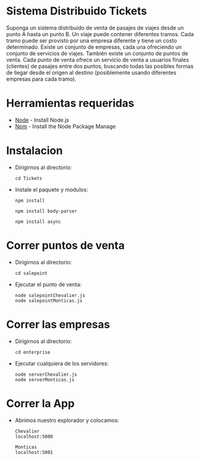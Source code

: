 Sistema Distribuido Tickets
===============================
Suponga un sistema distribuido de venta de pasajes de viajes desde un punto A hasta un punto B. Un viaje puede contener diferentes tramos. Cada tramo puede ser provisto por una empresa diferente y tiene un costo determinado. Existe un conjunto de empresas, cada una ofreciendo un conjunto de servicios de viajes. También existe un conjunto de puntos de venta. Cada punto de venta ofrece un servicio de venta a usuarios finales (clientes) de pasajes entre dos puntos, buscando todas las posibles formas de llegar desde el origen al destino (posiblemente usando diferentes empresas para cada tramo).

Herramientas requeridas
=======================
* [Node] - Install Node.js
* [Npm] - Install the Node Package Manage

[Node]: https://nodejs.org
[Npm]: https://www.npmjs.com/

Instalacion
============
- Dirigirnos al directorio:
	```
	cd Tickets 
	```
- Instale el paquete y modulos:
	```
	npm install 

	npm install body-parser 

	npm install async
	```

Correr puntos de venta
===========================
- Dirigirnos al directorio:
	```
	cd salepoint 
	```
	
- Ejecutar el punto de venta:
	``` 
	node salepointChevalier.js 
	node salepointMonticas.js 
	```
	
Correr las empresas
===========================
- Dirigirnos al directorio:
	```
	cd enterprise 
	```
	
- Ejecutar cualquiera de los servidores:
	``` 
	node serverChevalier.js 
	node serverMonticas.js
	```
Correr la App
=============
- Abrimos nuestro explorador y colocamos:  
	```
	Chevalier
	localhost:5000 
	```
	```
	Monticas
	localhost:5001  
	```

